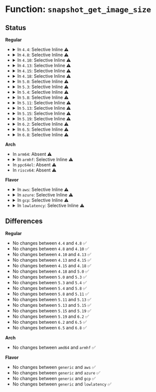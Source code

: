 # Function: <code>snapshot_get_image_size</code>

## Status
<b>Regular</b>
<ul>
<li>
<details>
<summary>In <code>4.4</code>: Selective Inline ⚠️</summary>

```c
long unsigned int snapshot_get_image_size();
```

**Collision:** Unique Global

**Inline:** Selective

**Transformation:** False

**Instances:**

```
In kernel/power/snapshot.c (ffffffff810d1dd0)
Location: kernel/power/snapshot.c:1904
Inline: True
Inline callers:
  - kernel/power/snapshot.c:snapshot_read_next
Direct callers:
  - kernel/power/swap.c:load_image_lzo
  - kernel/power/swap.c:load_image_lzo
  - kernel/power/swap.c:load_image_lzo
  - kernel/power/swap.c:swsusp_write
```
**Symbols:**

```
ffffffff810d1dd0-ffffffff810d1dea: snapshot_get_image_size (STB_GLOBAL)
```
</details>
</li>
<li>
<details>
<summary>In <code>4.8</code>: Selective Inline ⚠️</summary>

```c
long unsigned int snapshot_get_image_size();
```

**Collision:** Unique Global

**Inline:** Selective

**Transformation:** False

**Instances:**

```
In kernel/power/snapshot.c (ffffffff810d6cd2)
Location: kernel/power/snapshot.c:2005
Inline: True
Inline callers:
  - kernel/power/snapshot.c:snapshot_read_next
Direct callers:
  - kernel/power/swap.c:load_image_lzo
  - kernel/power/swap.c:load_image_lzo
  - kernel/power/swap.c:load_image_lzo
  - kernel/power/swap.c:swsusp_write
```
**Symbols:**

```
ffffffff810d6b50-ffffffff810d6b6a: snapshot_get_image_size (STB_GLOBAL)
```
</details>
</li>
<li>
<details>
<summary>In <code>4.10</code>: Selective Inline ⚠️</summary>

```c
long unsigned int snapshot_get_image_size();
```

**Collision:** Unique Global

**Inline:** Selective

**Transformation:** False

**Instances:**

```
In kernel/power/snapshot.c (ffffffff810dd84a)
Location: kernel/power/snapshot.c:2027
Inline: True
Inline callers:
  - kernel/power/snapshot.c:snapshot_read_next
Direct callers:
  - kernel/power/swap.c:load_image_lzo
  - kernel/power/swap.c:load_image_lzo
  - kernel/power/swap.c:load_image_lzo
  - kernel/power/swap.c:swsusp_write
```
**Symbols:**

```
ffffffff810dd6c0-ffffffff810dd6da: snapshot_get_image_size (STB_GLOBAL)
```
</details>
</li>
<li>
<details>
<summary>In <code>4.13</code>: Selective Inline ⚠️</summary>

```c
long unsigned int snapshot_get_image_size();
```

**Collision:** Unique Global

**Inline:** Selective

**Transformation:** False

**Instances:**

```
In kernel/power/snapshot.c (ffffffff810dc8bb)
Location: kernel/power/snapshot.c:2028
Inline: True
Inline callers:
  - kernel/power/snapshot.c:snapshot_read_next
Direct callers:
  - kernel/power/swap.c:load_image_lzo
  - kernel/power/swap.c:load_image_lzo
  - kernel/power/swap.c:load_image_lzo
  - kernel/power/swap.c:swsusp_write
  - kernel/power/user.c:snapshot_ioctl
```
**Symbols:**

```
ffffffff810dc7a0-ffffffff810dc7ba: snapshot_get_image_size (STB_GLOBAL)
```
</details>
</li>
<li>
<details>
<summary>In <code>4.15</code>: Selective Inline ⚠️</summary>

```c
long unsigned int snapshot_get_image_size();
```

**Collision:** Unique Global

**Inline:** Selective

**Transformation:** False

**Instances:**

```
In kernel/power/snapshot.c (ffffffff810e4adb)
Location: kernel/power/snapshot.c:2029
Inline: True
Inline callers:
  - kernel/power/snapshot.c:snapshot_read_next
Direct callers:
  - kernel/power/swap.c:load_image_lzo
  - kernel/power/swap.c:load_image_lzo
  - kernel/power/swap.c:load_image_lzo
  - kernel/power/swap.c:swsusp_write
  - kernel/power/user.c:snapshot_ioctl
```
**Symbols:**

```
ffffffff810e49c0-ffffffff810e49da: snapshot_get_image_size (STB_GLOBAL)
```
</details>
</li>
<li>
<details>
<summary>In <code>4.18</code>: Selective Inline ⚠️</summary>

```c
long unsigned int snapshot_get_image_size();
```

**Collision:** Unique Global

**Inline:** Selective

**Transformation:** False

**Instances:**

```
In kernel/power/snapshot.c (ffffffff810ec7c3)
Location: kernel/power/snapshot.c:2027
Inline: True
Inline callers:
  - kernel/power/snapshot.c:snapshot_read_next
Direct callers:
  - kernel/power/swap.c:load_image_lzo
  - kernel/power/swap.c:load_image_lzo
  - kernel/power/swap.c:load_image_lzo
  - kernel/power/swap.c:swsusp_write
  - kernel/power/user.c:snapshot_ioctl
```
**Symbols:**

```
ffffffff810ec640-ffffffff810ec65a: snapshot_get_image_size (STB_GLOBAL)
```
</details>
</li>
<li>
<details>
<summary>In <code>5.0</code>: Selective Inline ⚠️</summary>

```c
long unsigned int snapshot_get_image_size();
```

**Collision:** Unique Global

**Inline:** Selective

**Transformation:** False

**Instances:**

```
In kernel/power/snapshot.c (ffffffff810f7e63)
Location: kernel/power/snapshot.c:2028
Inline: True
Inline callers:
  - kernel/power/snapshot.c:snapshot_read_next
Direct callers:
  - kernel/power/swap.c:load_image_lzo
  - kernel/power/swap.c:load_image_lzo
  - kernel/power/swap.c:load_image_lzo
  - kernel/power/swap.c:swsusp_write
  - kernel/power/user.c:snapshot_ioctl
```
**Symbols:**

```
ffffffff810f7ce0-ffffffff810f7cfa: snapshot_get_image_size (STB_GLOBAL)
```
</details>
</li>
<li>
<details>
<summary>In <code>5.3</code>: Selective Inline ⚠️</summary>

```c
long unsigned int snapshot_get_image_size();
```

**Collision:** Unique Global

**Inline:** Selective

**Transformation:** False

**Instances:**

```
In kernel/power/snapshot.c (ffffffff81100459)
Location: kernel/power/snapshot.c:2035
Inline: True
Inline callers:
  - kernel/power/snapshot.c:snapshot_read_next
Direct callers:
  - kernel/power/swap.c:load_image_lzo
  - kernel/power/swap.c:load_image_lzo
  - kernel/power/swap.c:swsusp_write
  - kernel/power/user.c:snapshot_ioctl
```
**Symbols:**

```
ffffffff811002e0-ffffffff811002fa: snapshot_get_image_size (STB_GLOBAL)
```
</details>
</li>
<li>
<details>
<summary>In <code>5.4</code>: Selective Inline ⚠️</summary>

```c
long unsigned int snapshot_get_image_size();
```

**Collision:** Unique Global

**Inline:** Selective

**Transformation:** False

**Instances:**

```
In kernel/power/snapshot.c (ffffffff8110c8b9)
Location: kernel/power/snapshot.c:2042
Inline: True
Inline callers:
  - kernel/power/snapshot.c:snapshot_read_next
Direct callers:
  - kernel/power/swap.c:load_image_lzo
  - kernel/power/swap.c:load_image_lzo
  - kernel/power/swap.c:swsusp_write
  - kernel/power/user.c:snapshot_ioctl
```
**Symbols:**

```
ffffffff8110c740-ffffffff8110c75a: snapshot_get_image_size (STB_GLOBAL)
```
</details>
</li>
<li>
<details>
<summary>In <code>5.8</code>: Selective Inline ⚠️</summary>

```c
long unsigned int snapshot_get_image_size();
```

**Collision:** Unique Global

**Inline:** Selective

**Transformation:** False

**Instances:**

```
In kernel/power/snapshot.c (ffffffff81117b22)
Location: kernel/power/snapshot.c:2042
Inline: True
Inline callers:
  - kernel/power/snapshot.c:snapshot_read_next
Direct callers:
  - kernel/power/swap.c:load_image_lzo
  - kernel/power/swap.c:load_image_lzo
  - kernel/power/swap.c:swsusp_write
  - kernel/power/user.c:snapshot_ioctl
```
**Symbols:**

```
ffffffff811179a0-ffffffff811179ba: snapshot_get_image_size (STB_GLOBAL)
```
</details>
</li>
<li>
<details>
<summary>In <code>5.11</code>: Selective Inline ⚠️</summary>

```c
long unsigned int snapshot_get_image_size();
```

**Collision:** Unique Global

**Inline:** Selective

**Transformation:** False

**Instances:**

```
In kernel/power/snapshot.c (ffffffff81113f62)
Location: kernel/power/snapshot.c:2084
Inline: True
Inline callers:
  - kernel/power/snapshot.c:snapshot_read_next
Direct callers:
  - kernel/power/swap.c:load_image_lzo
  - kernel/power/swap.c:load_image_lzo
  - kernel/power/swap.c:swsusp_write
  - kernel/power/user.c:snapshot_ioctl
```
**Symbols:**

```
ffffffff81113de0-ffffffff81113dfa: snapshot_get_image_size (STB_GLOBAL)
```
</details>
</li>
<li>
<details>
<summary>In <code>5.13</code>: Selective Inline ⚠️</summary>

```c
long unsigned int snapshot_get_image_size();
```

**Collision:** Unique Global

**Inline:** Selective

**Transformation:** False

**Instances:**

```
In kernel/power/snapshot.c (ffffffff81114867)
Location: kernel/power/snapshot.c:2084
Inline: True
Inline callers:
  - kernel/power/snapshot.c:snapshot_read_next
Direct callers:
  - kernel/power/swap.c:load_image_lzo
  - kernel/power/swap.c:load_image_lzo
  - kernel/power/swap.c:swsusp_write
  - kernel/power/user.c:snapshot_ioctl
```
**Symbols:**

```
ffffffff811146f0-ffffffff8111470a: snapshot_get_image_size (STB_GLOBAL)
```
</details>
</li>
<li>
<details>
<summary>In <code>5.15</code>: Selective Inline ⚠️</summary>

```c
long unsigned int snapshot_get_image_size();
```

**Collision:** Unique Global

**Inline:** Selective

**Transformation:** False

**Instances:**

```
In kernel/power/snapshot.c (ffffffff811349a7)
Location: kernel/power/snapshot.c:2077
Inline: True
Inline callers:
  - kernel/power/snapshot.c:snapshot_read_next
Direct callers:
  - kernel/power/swap.c:load_image_lzo
  - kernel/power/swap.c:load_image_lzo
  - kernel/power/swap.c:swsusp_write
  - kernel/power/user.c:snapshot_ioctl
```
**Symbols:**

```
ffffffff81134830-ffffffff8113484a: snapshot_get_image_size (STB_GLOBAL)
```
</details>
</li>
<li>
<details>
<summary>In <code>5.19</code>: Selective Inline ⚠️</summary>

```c
long unsigned int snapshot_get_image_size();
```

**Collision:** Unique Global

**Inline:** Selective

**Transformation:** False

**Instances:**

```
In kernel/power/snapshot.c (ffffffff81156b69)
Location: kernel/power/snapshot.c:2081
Inline: True
Inline callers:
  - kernel/power/snapshot.c:snapshot_read_next
Direct callers:
  - kernel/power/swap.c:load_image_lzo
  - kernel/power/swap.c:load_image_lzo
  - kernel/power/swap.c:swsusp_write
  - kernel/power/user.c:snapshot_ioctl
```
**Symbols:**

```
ffffffff811569e0-ffffffff811569fe: snapshot_get_image_size (STB_GLOBAL)
```
</details>
</li>
<li>
<details>
<summary>In <code>6.2</code>: Selective Inline ⚠️</summary>

```c
long unsigned int snapshot_get_image_size();
```

**Collision:** Unique Global

**Inline:** Selective

**Transformation:** False

**Instances:**

```
In kernel/power/snapshot.c (ffffffff811877ab)
Location: kernel/power/snapshot.c:2081
Inline: True
Inline callers:
  - kernel/power/snapshot.c:snapshot_read_next
Direct callers:
  - kernel/power/swap.c:load_image_lzo
  - kernel/power/swap.c:load_image_lzo
  - kernel/power/swap.c:swsusp_write
  - kernel/power/user.c:snapshot_ioctl
```
**Symbols:**

```
ffffffff81187620-ffffffff8118763e: snapshot_get_image_size (STB_GLOBAL)
```
</details>
</li>
<li>
<details>
<summary>In <code>6.5</code>: Selective Inline ⚠️</summary>

```c
long unsigned int snapshot_get_image_size();
```

**Collision:** Unique Global

**Inline:** Selective

**Transformation:** False

**Instances:**

```
In kernel/power/snapshot.c (ffffffff8119893b)
Location: kernel/power/snapshot.c:2133
Inline: True
Inline callers:
  - kernel/power/snapshot.c:snapshot_read_next
Direct callers:
  - kernel/power/swap.c:load_image_lzo
  - kernel/power/swap.c:load_image_lzo
  - kernel/power/swap.c:swsusp_write
  - kernel/power/user.c:snapshot_ioctl
```
**Symbols:**

```
ffffffff811987b0-ffffffff811987ce: snapshot_get_image_size (STB_GLOBAL)
```
</details>
</li>
<li>
<details>
<summary>In <code>6.8</code>: Selective Inline ⚠️</summary>

```c
long unsigned int snapshot_get_image_size();
```

**Collision:** Unique Global

**Inline:** Selective

**Transformation:** False

**Instances:**

```
In kernel/power/snapshot.c (ffffffff811a77e6)
Location: kernel/power/snapshot.c:2184
Inline: True
Inline callers:
  - kernel/power/snapshot.c:snapshot_read_next
Direct callers:
  - kernel/power/swap.c:load_image_lzo
  - kernel/power/swap.c:load_image_lzo
  - kernel/power/swap.c:swsusp_write
  - kernel/power/user.c:snapshot_ioctl
```
**Symbols:**

```
ffffffff811a7630-ffffffff811a764e: snapshot_get_image_size (STB_GLOBAL)
```
</details>
</li>
</ul>
<b>Arch</b>
<ul>
<li>
In <code>arm64</code>: Absent ⚠️
</li>
<li>
<details>
<summary>In <code>armhf</code>: Selective Inline ⚠️</summary>

```c
long unsigned int snapshot_get_image_size();
```

**Collision:** Unique Global

**Inline:** Selective

**Transformation:** False

**Instances:**

```
In kernel/power/snapshot.c (c03bf3c4)
Location: kernel/power/snapshot.c:2042
Inline: True
Inline callers:
  - kernel/power/snapshot.c:snapshot_read_next
Direct callers:
  - kernel/power/swap.c:load_image_lzo
  - kernel/power/swap.c:load_image_lzo
  - kernel/power/swap.c:swsusp_write
  - kernel/power/user.c:snapshot_ioctl
```
**Symbols:**

```
c03bf2a4-c03bf2d4: snapshot_get_image_size (STB_GLOBAL)
```
</details>
</li>
<li>
In <code>ppc64el</code>: Absent ⚠️
</li>
<li>
In <code>riscv64</code>: Absent ⚠️
</li>
</ul>
<b>Flavor</b>
<ul>
<li>
<details>
<summary>In <code>aws</code>: Selective Inline ⚠️</summary>

```c
long unsigned int snapshot_get_image_size();
```

**Collision:** Unique Global

**Inline:** Selective

**Transformation:** False

**Instances:**

```
In kernel/power/snapshot.c (ffffffff81104ad9)
Location: kernel/power/snapshot.c:2041
Inline: True
Inline callers:
  - kernel/power/snapshot.c:snapshot_read_next
Direct callers:
  - kernel/power/swap.c:load_image_lzo
  - kernel/power/swap.c:load_image_lzo
  - kernel/power/swap.c:swsusp_write
  - kernel/power/user.c:snapshot_ioctl
```
**Symbols:**

```
ffffffff81104960-ffffffff8110497a: snapshot_get_image_size (STB_GLOBAL)
```
</details>
</li>
<li>
<details>
<summary>In <code>azure</code>: Selective Inline ⚠️</summary>

```c
long unsigned int snapshot_get_image_size();
```

**Collision:** Unique Global

**Inline:** Selective

**Transformation:** False

**Instances:**

```
In kernel/power/snapshot.c (ffffffff810f5d79)
Location: kernel/power/snapshot.c:2042
Inline: True
Inline callers:
  - kernel/power/snapshot.c:snapshot_read_next
Direct callers:
  - kernel/power/swap.c:load_image_lzo
  - kernel/power/swap.c:load_image_lzo
  - kernel/power/swap.c:swsusp_write
  - kernel/power/user.c:snapshot_ioctl
```
**Symbols:**

```
ffffffff810f5c00-ffffffff810f5c1a: snapshot_get_image_size (STB_GLOBAL)
```
</details>
</li>
<li>
<details>
<summary>In <code>gcp</code>: Selective Inline ⚠️</summary>

```c
long unsigned int snapshot_get_image_size();
```

**Collision:** Unique Global

**Inline:** Selective

**Transformation:** False

**Instances:**

```
In kernel/power/snapshot.c (ffffffff81102d89)
Location: kernel/power/snapshot.c:2042
Inline: True
Inline callers:
  - kernel/power/snapshot.c:snapshot_read_next
Direct callers:
  - kernel/power/swap.c:load_image_lzo
  - kernel/power/swap.c:load_image_lzo
  - kernel/power/swap.c:swsusp_write
  - kernel/power/user.c:snapshot_ioctl
```
**Symbols:**

```
ffffffff81102c10-ffffffff81102c2a: snapshot_get_image_size (STB_GLOBAL)
```
</details>
</li>
<li>
<details>
<summary>In <code>lowlatency</code>: Selective Inline ⚠️</summary>

```c
long unsigned int snapshot_get_image_size();
```

**Collision:** Unique Global

**Inline:** Selective

**Transformation:** False

**Instances:**

```
In kernel/power/snapshot.c (ffffffff8110e179)
Location: kernel/power/snapshot.c:2042
Inline: True
Inline callers:
  - kernel/power/snapshot.c:snapshot_read_next
Direct callers:
  - kernel/power/swap.c:load_image_lzo
  - kernel/power/swap.c:load_image_lzo
  - kernel/power/swap.c:swsusp_write
  - kernel/power/user.c:snapshot_ioctl
```
**Symbols:**

```
ffffffff8110e000-ffffffff8110e01a: snapshot_get_image_size (STB_GLOBAL)
```
</details>
</li>
</ul>

## Differences
<b>Regular</b>
<ul>
<li>
No changes between <code>4.4</code> and <code>4.8</code> ✅
</li>
<li>
No changes between <code>4.8</code> and <code>4.10</code> ✅
</li>
<li>
No changes between <code>4.10</code> and <code>4.13</code> ✅
</li>
<li>
No changes between <code>4.13</code> and <code>4.15</code> ✅
</li>
<li>
No changes between <code>4.15</code> and <code>4.18</code> ✅
</li>
<li>
No changes between <code>4.18</code> and <code>5.0</code> ✅
</li>
<li>
No changes between <code>5.0</code> and <code>5.3</code> ✅
</li>
<li>
No changes between <code>5.3</code> and <code>5.4</code> ✅
</li>
<li>
No changes between <code>5.4</code> and <code>5.8</code> ✅
</li>
<li>
No changes between <code>5.8</code> and <code>5.11</code> ✅
</li>
<li>
No changes between <code>5.11</code> and <code>5.13</code> ✅
</li>
<li>
No changes between <code>5.13</code> and <code>5.15</code> ✅
</li>
<li>
No changes between <code>5.15</code> and <code>5.19</code> ✅
</li>
<li>
No changes between <code>5.19</code> and <code>6.2</code> ✅
</li>
<li>
No changes between <code>6.2</code> and <code>6.5</code> ✅
</li>
<li>
No changes between <code>6.5</code> and <code>6.8</code> ✅
</li>
</ul>
<b>Arch</b>
<ul>
<li>
No changes between <code>amd64</code> and <code>armhf</code> ✅
</li>
</ul>
<b>Flavor</b>
<ul>
<li>
No changes between <code>generic</code> and <code>aws</code> ✅
</li>
<li>
No changes between <code>generic</code> and <code>azure</code> ✅
</li>
<li>
No changes between <code>generic</code> and <code>gcp</code> ✅
</li>
<li>
No changes between <code>generic</code> and <code>lowlatency</code> ✅
</li>
</ul>
